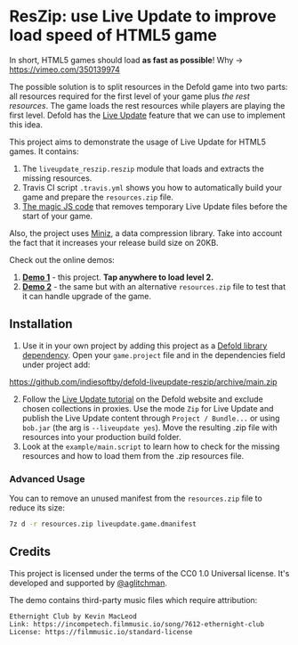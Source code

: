 # ResZip: use Live Update to improve load speed of HTML5 game

In short, HTML5 games should load **as fast as possible**! Why -> https://vimeo.com/350139974

The possible solution is to split resources in the Defold game into two parts: all resources required for the first level of your game plus *the rest resources*. The game loads the rest resources while players are playing the first level. Defold has the [Live Update](https://defold.com/manuals/live-update/) feature that we can use to implement this idea.

This project aims to demonstrate the usage of Live Update for HTML5 games. It contains:
1. The `liveupdate_reszip.reszip` module that loads and extracts the missing resources.
2. Travis CI script `.travis.yml` shows you how to automatically build your game and prepare the `resources.zip` file.
3. [The magic JS code](liveupdate_reszip/manifests/web/engine_template.html) that removes temporary Live Update files before the start of your game.

Also, the project uses [Miniz](https://github.com/richgel999/miniz), a data compression library. Take into account the fact that it increases your release build size on 20KB.

Check out the online demos:
1. [**Demo 1**](https://indiesoftby.github.io/defold-liveupdate-reszip/latest/index.html) - this project. **Tap anywhere to load level 2.**
2. [**Demo 2**](https://indiesoftby.github.io/defold-liveupdate-reszip/alt-version/index.html) - the same but with an alternative `resources.zip` file to test that it can handle upgrade of the game.

## Installation

1. Use it in your own project by adding this project as a [Defold library dependency](http://www.defold.com/manuals/libraries/). Open your `game.project` file and in the dependencies field under project add:

https://github.com/indiesoftby/defold-liveupdate-reszip/archive/main.zip

2. Follow the [Live Update tutorial](https://defold.com/manuals/live-update/) on the Defold website and exclude chosen collections in proxies. Use the mode `Zip` for Live Update and publish the Live Update content through `Project / Bundle...` or using `bob.jar` (the arg is `--liveupdate yes`). Move the resulting .zip file with resources into your production build folder.
3. Look at the `example/main.script` to learn how to check for the missing resources and how to load them from the .zip resources file.

### Advanced Usage

You can to remove an unused manifest from the `resources.zip` file to reduce its size: 

```bash
7z d -r resources.zip liveupdate.game.dmanifest
```

## Credits

This project is licensed under the terms of the CC0 1.0 Universal license. It's developed and supported by [@aglitchman](https://github.com/aglitchman). 

The demo contains third-party music files which require attribution:
```
Ethernight Club by Kevin MacLeod
Link: https://incompetech.filmmusic.io/song/7612-ethernight-club
License: https://filmmusic.io/standard-license
```

